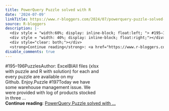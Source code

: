 ```yaml
---
title: PowerQuery Puzzle solved with R
date: '2024-07-09'
linkTitle: https://www.r-bloggers.com/2024/07/powerquery-puzzle-solved-with-r-33/
source: R-bloggers
description: |-
  <div style = "width:60%; display: inline-block; float:left; "> #195–196PuzzlesAuthor: ExcelBIAll files (xlsx with puzzle and R with solution) for each and every puzzle are available on my Github. Enjoy.Puzzle #197Today we have some warehouse management issue. We were provided with log of products stocked in three ...</div>
  <div style = "width: 40%; display: inline-block; float:right;"></div>
  <div style="clear: both;"></div>
  <strong>Continue reading</strong>: <a href="https://www.r-bloggers.com/2024/07/powerquery-puzzle-solved-with-r-33/">PowerQuery Puzzle solved with ...
disable_comments: true
---
```

<div style = "width:60%; display: inline-block; float:left; "> #195–196PuzzlesAuthor: ExcelBIAll files (xlsx with puzzle and R with solution) for each and every puzzle are available on my Github. Enjoy.Puzzle #197Today we have some warehouse management issue. We were provided with log of products stocked in three ...</div>
<div style = "width: 40%; display: inline-block; float:right;"></div>
<div style="clear: both;"></div>
<strong>Continue reading</strong>: <a href="https://www.r-bloggers.com/2024/07/powerquery-puzzle-solved-with-r-33/">PowerQuery Puzzle solved with ...